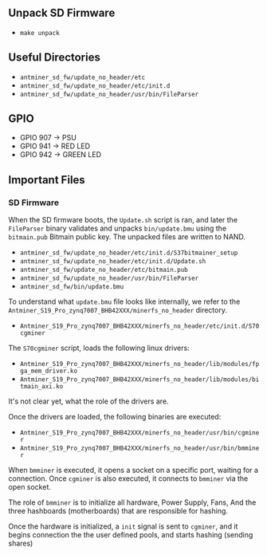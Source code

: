 ## Unpack SD Firmware

- `make unpack`

## Useful Directories

- `antminer_sd_fw/update_no_header/etc`
- `antminer_sd_fw/update_no_header/etc/init.d`
- `antminer_sd_fw/update_no_header/usr/bin/FileParser`

## GPIO

- GPIO 907 -> PSU
- GPIO 941 -> RED LED
- GPIO 942 -> GREEN LED

## Important Files

### SD Firmware

When the SD firmware boots, the `Update.sh` script is ran, and later the `FileParser` binary validates and unpacks `bin/update.bmu` using the `bitmain.pub` Bitmain public key. The unpacked files are written to NAND.

- `antminer_sd_fw/update_no_header/etc/init.d/S37bitmainer_setup`
- `antminer_sd_fw/update_no_header/etc/init.d/Update.sh`
- `antminer_sd_fw/update_no_header/etc/bitmain.pub`
- `antminer_sd_fw/update_no_header/usr/bin/FileParser`
- `antminer_sd_fw/bin/update.bmu`

To understand what `update.bmu` file looks like internally, we refer to the `Antminer_S19_Pro_zynq7007_BHB42XXX/minerfs_no_header` directory.

- `Antminer_S19_Pro_zynq7007_BHB42XXX/minerfs_no_header/etc/init.d/S70cgminer`

The `S70cgminer` script, loads the following linux drivers:

- `Antminer_S19_Pro_zynq7007_BHB42XXX/minerfs_no_header/lib/modules/fpga_mem_driver.ko`
- `Antminer_S19_Pro_zynq7007_BHB42XXX/minerfs_no_header/lib/modules/bitmain_axi.ko`

It's not clear yet, what the role of the drivers are.

Once the drivers are loaded, the following binaries are executed:

- `Antminer_S19_Pro_zynq7007_BHB42XXX/minerfs_no_header/usr/bin/cgminer`
- `Antminer_S19_Pro_zynq7007_BHB42XXX/minerfs_no_header/usr/bin/bmminer`

When `bmminer` is executed, it opens a socket on a specific port, waiting for a connection.
Once `cgminer` is also executed, it connects to `bmminer` via the open socket.

The role of `bmminer` is to initialize all hardware, Power Supply, Fans, And the three hashboards (motherboards) that are responsible for hashing.

Once the hardware is initialized, a `init` signal is sent to `cgminer`, and it begins connection the the user defined pools, and starts hashing (sending shares)
